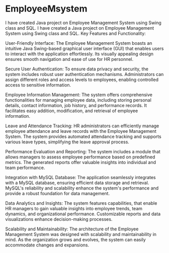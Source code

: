 # EmployeeMsystem
I have created Java project on Employee Management System using Swing class and SQL.
I have created a Java project on Employee Management System using Swing class and SQL. Key Features and Functionality:

User-Friendly Interface: The Employee Management System boasts an intuitive Java Swing-based graphical user interface (GUI) that enables users to interact with the application effortlessly. Its visually appealing design ensures smooth navigation and ease of use for HR personnel.

Secure User Authentication: To ensure data privacy and security, the system includes robust user authentication mechanisms. Administrators can assign different roles and access levels to employees, enabling controlled access to sensitive information.

Employee Information Management: The system offers comprehensive functionalities for managing employee data, including storing personal details, contact information, job history, and performance records. It facilitates easy addition, modification, and retrieval of employee information.

Leave and Attendance Tracking: HR administrators can efficiently manage employee attendance and leave records with the Employee Management System. The system provides automated attendance tracking and supports various leave types, simplifying the leave approval process.

Performance Evaluation and Reporting: The system includes a module that allows managers to assess employee performance based on predefined metrics. The generated reports offer valuable insights into individual and team performance.

Integration with MySQL Database: The application seamlessly integrates with a MySQL database, ensuring efficient data storage and retrieval. MySQL's reliability and scalability enhance the system's performance and provide a robust foundation for data management.

Data Analytics and Insights: The system features capabilities, that enable HR managers to gain valuable insights into employee trends, team dynamics, and organizational performance. Customizable reports and data visualizations enhance decision-making processes.

Scalability and Maintainability: The architecture of the Employee Management System was designed with scalability and maintainability in mind. As the organization grows and evolves, the system can easily accommodate changes and expansions.
